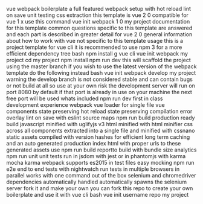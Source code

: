 vue webpack boilerplate a full featured webpack setup with hot reload lint on save unit testing css extraction this template is vue 2 0 compatible for vue 1 x use this command vue init webpack 1 0 my project documentation for this template common questions specific to this template are answered and each part is described in greater detail for vue 2 0 general information about how to work with vue not specific to this template usage this is a project template for vue cli it is recommended to use npm 3 for a more efficient dependency tree bash npm install g vue cli vue init webpack my project cd my project npm install npm run dev this will scaffold the project using the master branch if you wish to use the latest version of the webpack template do the following instead bash vue init webpack develop my project warning the develop branch is not considered stable and can contain bugs or not build at all so use at your own risk the development server will run on port 8080 by default if that port is already in use on your machine the next free port will be used whats included npm run dev first in class development experience webpack vue loader for single file vue components state preserving hot reload state preserving compilation error overlay lint on save with eslint source maps npm run build production ready build javascript minified with uglifyjs v3 html minified with html minifier css across all components extracted into a single file and minified with cssnano static assets compiled with version hashes for efficient long term caching and an auto generated production index html with proper urls to these generated assets use npm run build reportto build with bundle size analytics npm run unit unit tests run in jsdom with jest or in phantomjs with karma mocha karma webpack supports es2015 in test files easy mocking npm run e2e end to end tests with nightwatch run tests in multiple browsers in parallel works with one command out of the box selenium and chromedriver dependencies automatically handled automatically spawns the selenium server fork it and make your own you can fork this repo to create your own boilerplate and use it with vue cli bash vue init username repo my project